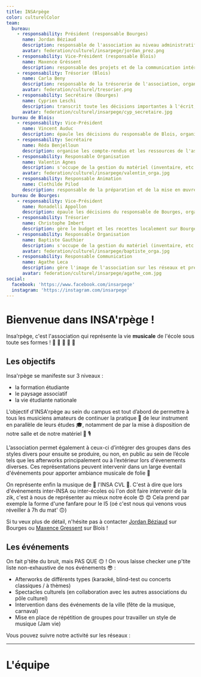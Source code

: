 ```yaml
---
title: INSArpège
color: culturelColor
team:
  bureau:
    - responsability: Président (responsable Bourges)
      name: Jordan Béziaud
      description: responsable de l'association au niveau administratif 
      avatar: federation/culturel/insarpege/jordan_prez.png
    - responsability: Vice-Président (responsable Blois)
      name: Maxence Gréssent
      description: responsable des projets et de la communication intérieur 
    - responsability: Trésorier (Blois)
      name: Carla Beny
      description: responsable de la trésorerie de l'association, organise le budget en prévision des événements
      avatar: federation/culturel/tresorier.png
    - responsability: Secrétaire (Bourges)
      name: Cyprien Leschi 
      description: transcrit toute les décisions importantes à l'écrit, organise les ressources informatiques et crée les compte-rendus de chaque réunions
      avatar: federation/culturel/insarpege/cyp_secretaire.jpg
  bureau de Blois:
    - responsability: Vice-Président
      name: Vincent Auduc
      description: épaule les décisions du responsable de Blois, organise les projets sur le campus de Blois
    - responsability: Secrétaire
      name: Réda Benjelloun 
      description: organise les compte-rendus et les ressources de l'association sur le campus de Blois 
    - responsability: Responsable Organisation
      name: Valentin Agnes 
      description: s'occupe de la gestion du matériel (inventaire, etc ...) et de la plannification des événements sur le campus de Blois
      avatar: federation/culturel/insarpege/valentin_orga.jpg
    - responsability: Responsable Animation
      name: Clothilde Pilod 
      description: responsable de la préparation et de la mise en œuvre des événements
  bureau de Bourges:
    - responsability: Vice-Président
      name: Ronadelli Appollon 
      description: épaule les décisions du responsable de Bourges, organise les projets sur le campus de Blois
    - responsability: Trésorier
      name: Christophe Imbert
      description: gère le budget et les recettes localement sur Bourges
    - responsability: Responsable Organisation 
      name: Baptiste Gauthier
      description: s'occupe de la gestion du matériel (inventaire, etc ...) et de la plannification des événements sur le campus de Bourges
      avatar: federation/culturel/insarpege/baptiste_orga.jpg
    - responsability: Responsable Communication 
      name: Agathe Leca
      description: gère l'image de l'association sur les réseaux et prépare la com' des événements 
      avatar: federation/culturel/insarpege/agathe_com.jpg
social:
  facebook: 'https://www.facebook.com/insarpege'
  instagram: 'https://instagram.com/insarpege'
---
```


# Bienvenue dans INSA'rpège !

<center>
  <view-img folder-name="federation/culturel/insarpege" name="logo.png" max-width="400"></view-img>
</center>

Insa’rpège, c'est l'association qui représente la vie **musicale** de l'école
sous toute ses formes ! 🎤 🎹 🎺 🎸 🎵

## Les objectifs

Insa'rpège se manifeste sur 3 niveaux :

- la formation étudiante
- le paysage associatif
- la vie étudiante nationale

L’objectif d'INSA'rpège au sein du campus est tout d’abord de permettre à tous
les musiciens amateurs de continuer la pratique 💪 de leur instrument en
parallèle de leurs études 🎓, notamment de par la mise à disposition de notre
salle et de notre matériel 🥁 🎙

L’association permet également à ceux-ci d’intégrer des groupes dans des styles
divers pour ensuite se produire, ou non, en public au sein de l’école tels que
les afterworks principalement ou à l’extérieur lors d'évenements diverses. Ces
représentations peuvent intervenir dans un large éventail d'événements pour
apporter ambiance musicale de folie 🥳

On représente enfin la musique de 💜 l'INSA CVL 💜. C'est à dire que lors
d'événements inter-INSA ou inter-écoles où l'on doit faire intervenir de la zik,
c'est à nous de représenter au mieux notre école 😍 😍 Cela prend par exemple la
forme d'une fanfare pour le I5 (oé c'est nous qui venons vous réveiller à 7h du
mat' 🙃)

Si tu veux plus de détail, n'hésite pas à contacter
[Jordan Béziaud](https://www.facebook.com/jordan.beziaud) sur Bourges ou
[Maxence Gressent](https://www.facebook.com/profile.php?id=100009153364994) sur
Blois !

## Les événements

On fait p'tête du bruit, mais PAS QUE 🙃 ! On vous laisse checker une p'tite
liste non-exhaustive de nos événements 😎 :

- Afterworks de différents types (karaoké, blind-test ou concerts classiques / à
  thèmes)
- Spectacles culturels (en collaboration avec les autres associations du pôle
  culturel)
- Intervention dans des événements de la ville (fête de la musique, carnaval)
- Mise en place de répétition de groupes pour travailler un style de musique
  (Jam vie)

Vous pouvez suivre notre activité sur les réseaux :

<social :social="social" :color="color"></social>

---

# L'équipe

<team :team="team" :color="color"></team>


    


